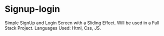 ﻿# Signup-login
Simple SignUp and Login Screen with a Sliding Effect. Will be used in a Full Stack Project.
Languages Used: Html, Css, JS.
